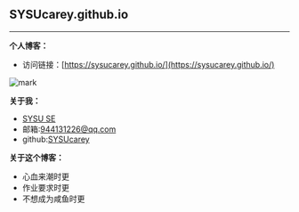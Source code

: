 ## SYSUcarey.github.io

***

**个人博客：**

- 访问链接：[https://sysucarey.github.io/](https://sysucarey.github.io/)


![mark](http://peo1cra6j.bkt.clouddn.com/blog/180907/lC113G3CBh.png)



**关于我：**

- [SYSU SE](http://sdcs.sysu.edu.cn/)
- 邮箱:944131226@qq.com
- github:[SYSUcarey](https://github.com/SYSUcarey)



**关于这个博客：**

- 心血来潮时更
- 作业要求时更
- 不想成为咸鱼时更

